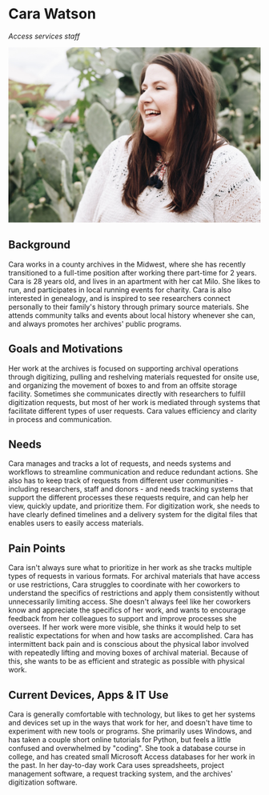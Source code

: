# Cara Watson

_Access services staff_

![persona image](img/cara-watson.jpg)

## Background

Cara works in a county archives in the Midwest, where she has recently transitioned to a full-time position after working there part-time for 2 years. Cara is 28 years old, and lives in an apartment with her cat Milo. She likes to run, and participates in local running events for charity. Cara is also interested in genealogy, and is inspired to see researchers connect personally to their family's history through primary source materials. She attends community talks and events about local history whenever she can, and always promotes her archives' public programs.

## Goals and Motivations

Her work at the archives is focused on supporting archival operations through digitizing, pulling and reshelving materials requested for onsite use, and organizing the movement of boxes to and from an offsite storage facility. Sometimes she communicates directly with researchers to fulfill digitization requests, but most of her work is mediated through systems that facilitate different types of user requests. Cara values efficiency and clarity in process and communication.

## Needs

Cara manages and tracks a lot of requests, and needs systems and workflows to streamline communication and reduce redundant actions. She also has to keep track of requests from different user communities - including researchers, staff and donors - and needs tracking systems that support the different processes these requests require, and can help her view, quickly update, and prioritize them. For digitization work, she needs to have clearly defined timelines and a delivery system for the digital files that enables users to easily access materials.

## Pain Points

Cara isn't always sure what to prioritize in her work as she tracks multiple types of requests in various formats. For archival materials that have access or use restrictions, Cara struggles to coordinate with her coworkers to understand the specifics of restrictions and apply them consistently without unnecessarily limiting access. She doesn't always feel like her coworkers know and appreciate the specifics of her work, and wants to encourage feedback from her colleagues to support and improve processes she oversees. If her work were more visible, she thinks it would help to set realistic expectations for when and how tasks are accomplished. Cara has intermittent back pain and is conscious about the physical labor involved with repeatedly lifting and moving boxes of archival material. Because of this, she wants to be as efficient and strategic as possible with physical work.

## Current Devices, Apps & IT Use

Cara is generally comfortable with technology, but likes to get her systems and devices set up in the ways that work for her, and doesn't have time to experiment with new tools or programs. She primarily uses Windows, and has taken a couple short online tutorials for Python, but feels a little confused and overwhelmed by "coding". She took a database course in college, and has created small Microsoft Access databases for her work in the past. In her day-to-day work Cara uses spreadsheets, project management software, a request tracking system, and the archives' digitization software.
